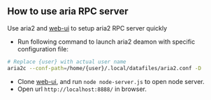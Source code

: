 ## How to use aria RPC server

Use aria2 and [web-ui](https://github.com/ziahamza/webui-aria2) to setup aria2 RPC server quickly

- Run following command to launch aria2 deamon with specific configuration file:

```bash
# Replace {user} with actual user name
aria2c --conf-path=/home/{user}/.local/datafiles/aria2.conf -D
```

- Clone [web-ui](https://github.com/ziahamza/webui-aria2), and run `node node-server.js` to open node server.
- Open url `http://localhost:8888/` in browser.
